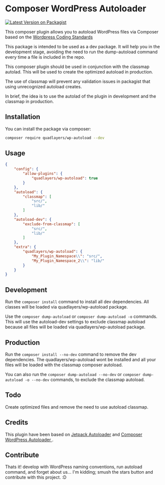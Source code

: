 # Composer WordPress Autoloader

[![Latest Version on Packagist](https://img.shields.io/packagist/v/quadlayers/wp-autoload.svg?style=flat-square)](https://packagist.org/packages/quadlayers/wp-autoload)

This composer plugin allows you to autoload WordPress files via Composer based on the [Wordpress Coding Standards](https://developer.wordpress.org/coding-standards/wordpress-coding-standards/php/)

This package is intended to be used as a dev package. It will help you in the development stage, avoiding the need to run the dump-autoload command every time a file is included in the repo.

This composer plugin should be used in conjunction with the classmap autolad. This will be used to create the optimized autoload in production. 

The use of classmap will prevent any validation issues in packagist that using unrecognized autoload creates.

In brief, the idea is to use the autolad of the plugin in development and the classmap in production.

## Installation
You can install the package via composer:

```bash
composer require quadlayers/wp-autoload --dev
```

## Usage
```json
{
	"config": {
		"allow-plugins": {
			"quadlayers/wp-autoload": true
		}
	},
	"autoload": {
		"classmap": [
			"src/",
			"lib/"
		]
	},
	"autoload-dev": {
		"exclude-from-classmap": [
			"src/",
			"lib/"
		]
	},
	"extra": {
		"quadlayers/wp-autoload": {
			"My_Plugin_Namespace\\": "src/",
			"My_Plugin_Namespace_2\\": "lib/"
		}
	}
}
```
## Development
Run the `composer install` command to install all dev dependencies. All classes will be loaded via quadlayers/wp-autoload package.

Use the `composer dump-autoload` or `composer dump-autoload -o` commands. This will use the autoload-dev settings to exclude classmap autoload because all files will be loaded via quadlayers/wp-autoload package.

## Production
Run the `composer install --no-dev` command to remove the dev dependencies. The quadlayers/wp-autoload wont be installed and all your files will be loaded with the classmap composer autoload.

You can also run the `composer dump-autoload --no-dev` or `composer dump-autoload -o --no-dev` commands, to exclude the classmap autoload.

## Todo
Create optimized files and remove the need to use autoload classmap.

## Credits
This plugin have been based on [Jetpack Autoloader](https://github.com/Automattic/jetpack-autoloader) and [Composer WordPress Autoloader
](https://github.com/alleyinteractive/composer-wordpress-autoloader).

## Contribute
Thats it! develop with WordPress naming conventions, run autoload command, and forget about us... I'm kidding; smush the stars button and contribute with this project. :D
